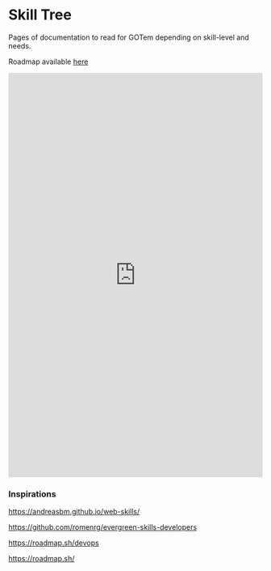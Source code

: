 # Skill Tree

Pages of documentation to read for GOTem depending on skill-level and needs.

Roadmap available [here](https://roadmap.sh/r/gatlens-opinionated-template)

<iframe src="https://roadmap.sh/r/embed?id=6786beb47dbe4fb02691f50f" width="100%" height="800px" frameBorder="0"></iframe>

### Inspirations

<https://andreasbm.github.io/web-skills/>

<https://github.com/romenrg/evergreen-skills-developers>

<https://roadmap.sh/devops>

<https://roadmap.sh/>
